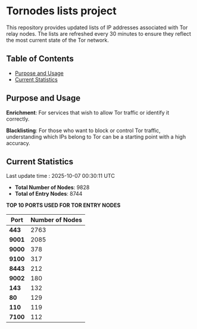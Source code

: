 # Tornodes lists project

This repository provides updated lists of IP addresses associated with Tor relay nodes. The lists are refreshed every 30 minutes to ensure they reflect the most current state of the Tor network.

## Table of Contents

- [Purpose and Usage](#purpose-and-usage)
- [Current Statistics](#current-statistics)


## Purpose and Usage

**Enrichment**: For services that wish to allow Tor traffic or identify it correctly.

**Blacklisting**: For those who want to block or control Tor traffic, understanding which IPs belong to Tor can be a starting point with a high accuracy.

## Current Statistics

Last update time : 2025-10-07 00:30:11 UTC

- **Total Number of Nodes**: 9828
- **Total of Entry Nodes**: 8744

**TOP 10 PORTS USED FOR TOR ENTRY NODES**

| **Port** | **Number of Nodes** |
|------|-----------------|
| **443**   | 2763  |
| **9001**   | 2085  |
| **9000**   | 378  |
| **9100**   | 317  |
| **8443**   | 212  |
| **9002**   | 180  |
| **143**   | 132  |
| **80**   | 129  |
| **110**   | 119  |
| **7100**   | 112  |

